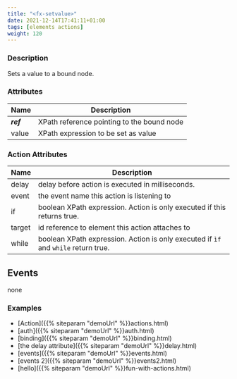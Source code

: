 ```yaml
---
title: "<fx-setvalue>"
date: 2021-12-14T17:41:11+01:00
tags: [elements actions]
weight: 120
---
```


### Description

Sets a value to a bound node.

### Attributes

| Name | Description |
|------|-------------|
| ***ref*** | XPath reference pointing to the bound node | - |
| value | XPath expression to be set as value |


### Action Attributes

| Name | Description |
|------|-------------|
| delay | delay before action is executed in milliseconds. |
| event | the event name this action is listening to |
| if | boolean XPath expression. Action is only executed if this returns true. |
| target | id reference to element this action attaches to |
| while | boolean XPath expression. Action is only executed if `ìf` and `while` return true. |

## Events

none

### Examples

* [Action]({{% siteparam "demoUrl" %}}actions.html)
* [auth]({{% siteparam "demoUrl" %}}auth.html)
* [binding]({{% siteparam "demoUrl" %}}binding.html)
* [the delay attribute]({{% siteparam "demoUrl" %}}delay.html)
* [events]({{% siteparam "demoUrl" %}}events.html)
* [events 2]({{% siteparam "demoUrl" %}}events2.html)
* [hello]({{% siteparam "demoUrl" %}}fun-with-actions.html)


